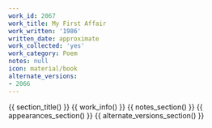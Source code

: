 ```yaml
---
work_id: 2067
work_title: My First Affair
work_written: '1986'
written_date: approximate
work_collected: 'yes'
work_category: Poem
notes: null
icon: material/book
alternate_versions:
- 2066
---
```


{{ section_title() }}
{{ work_info() }}
{{ notes_section() }}
{{ appearances_section() }}
{{ alternate_versions_section() }}